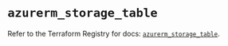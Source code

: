# `azurerm_storage_table`

Refer to the Terraform Registry for docs: [`azurerm_storage_table`](https://registry.terraform.io/providers/hashicorp/azurerm/3.97.1/docs/resources/storage_table).
